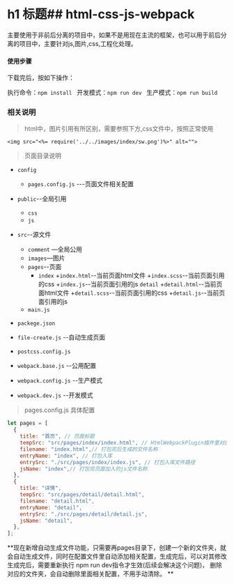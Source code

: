 # h1 标题## html-css-js-webpack
主要使用于非前后分离的项目中，如果不是用现在主流的框架，也可以用于前后分离的项目中，主要针对js,图片,css,工程化处理。
#### 使用步骤
下载完后，按如下操作：

执行命令：`npm install `
开发模式：`npm run dev `
生产模式：`npm run build `

### 相关说明

> html中，图片引用有所区别，需要参照下方,css文件中，按照正常使用

    <img src="<%= require('../../images/index/sw.png')%>" alt="">

> 页面目录说明

+ `config`

	+ `pages.config.js` ---页面文件相关配置
+ `public`--全局引用
    + `css`
    + `js`
	
+ `src`--源文件
	+ `comment` —全局公用
	+ `images`—图片
	+ `pages`--页面
		+ `index`
			+`index.html`--当前页面html文件
			+`index.scss`--当前页面引用的css
			+`index.js`--当前页面引用的js
		 `detail`
			+`detail.html`--当前页面html文件
			+`detail.scss`--当前页面引用的css
			+`detail.js`--当前页面引用的js
	+ `main.js`
+ `packege.json`
+ `file-create.js`  --自动生成页面
+ `postcss.config.js` 

+ `webpack.base.js` --公用配置

+ `webpack.config.js`  --生产模式

+ `webpack.dev.js` --开发模式
> pages.config.js 具体配置
```javascript
let pages = [
  {
    title: "首页", // 页面标题
    tempSrc: "src/pages/index/index.html", // HtmlWebpackPlugin插件里对应的template参数，
    filename: "index.html",// 打包完后生成的文件名称
    entryName: "index", // 打包入库
    entrySrc: "./src/pages/index/index.js", // 打包入库文件路径
    jsName: "index",// 打包完页面加入的js文件名称
  },
  {
    title: "详情",
    tempSrc: "src/pages/detail/detail.html",
    filename: "detail.html",
    entryName: "detail",
    entrySrc: "./src/pages/detail/detail.js",
    jsName: "detail",
  },
];
```
**现在新增自动生成文件功能，只需要再pages目录下，创建一个新的文件夹，就会自动生成文件，同时在配置文件里自动添加相关配置，生成完后，可以对其修改
生成完后，需要重新执行 npm run dev指令才生效(后续会解决这个问题)，
删除对应的文件夹，会自动删除里面相关配置，不用手动清除。
**